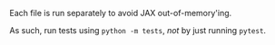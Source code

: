 Each file is run separately to avoid JAX out-of-memory'ing.

As such, run tests using `python -m tests`, *not* by just running `pytest`.